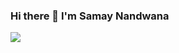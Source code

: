 ### Hi there 👋 I'm Samay Nandwana



<img src = "https://github-readme-stats.vercel.app/api?username=samaynandwana&&show_icons=true&title_color=ffffff&icon_color=bb2acf&text_color=daf7dc&bg_color=151515">
